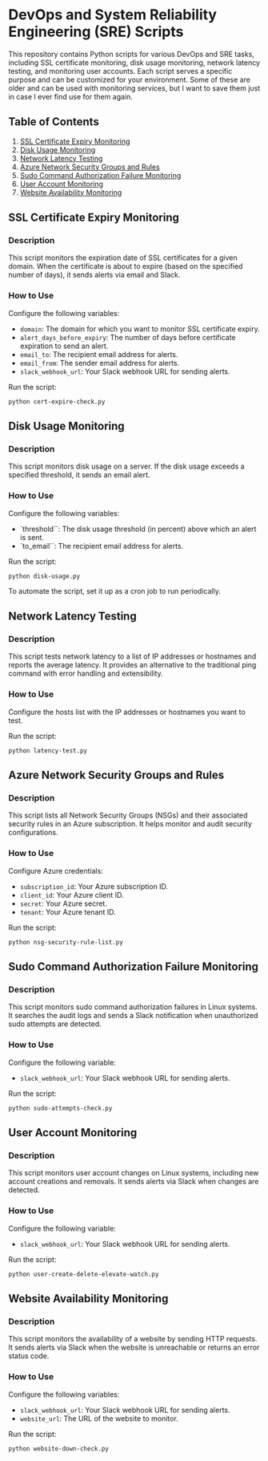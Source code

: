 # DevOps and System Reliability Engineering (SRE) Scripts

This repository contains Python scripts for various DevOps and SRE tasks, including SSL certificate monitoring, disk usage monitoring, network latency testing, and monitoring user accounts. Each script serves a specific purpose and can be customized for your environment. Some of these are older and can be used with monitoring services, but I want to save them just in case I ever find use for them again.

## Table of Contents

1. [SSL Certificate Expiry Monitoring](#ssl-certificate-expiry-monitoring)
2. [Disk Usage Monitoring](#disk-usage-monitoring)
3. [Network Latency Testing](#network-latency-testing)
4. [Azure Network Security Groups and Rules](#azure-network-security-groups-and-rules)
5. [Sudo Command Authorization Failure Monitoring](#sudo-command-authorization-failure-monitoring)
6. [User Account Monitoring](#user-account-monitoring)
7. [Website Availability Monitoring](#website-availability-monitoring)

## SSL Certificate Expiry Monitoring

### Description

This script monitors the expiration date of SSL certificates for a given domain. When the certificate is about to expire (based on the specified number of days), it sends alerts via email and Slack.

### How to Use

Configure the following variables:

- `domain`: The domain for which you want to monitor SSL certificate expiry.
- `alert_days_before_expiry`: The number of days before certificate expiration to send an alert.
- `email_to`: The recipient email address for alerts.
- `email_from`: The sender email address for alerts.
- `slack_webhook_url`: Your Slack webhook URL for sending alerts.

Run the script:

```shell
python cert-expire-check.py
```

## Disk Usage Monitoring

### Description
This script monitors disk usage on a server. If the disk usage exceeds a specified threshold, it sends an email alert.

### How to Use
Configure the following variables:

- `threshold``: The disk usage threshold (in percent) above which an alert is sent.
- `to_email``: The recipient email address for alerts.

Run the script:

```shell
python disk-usage.py
```

To automate the script, set it up as a cron job to run periodically.

## Network Latency Testing

### Description
This script tests network latency to a list of IP addresses or hostnames and reports the average latency. It provides an alternative to the traditional ping command with error handling and extensibility.

### How to Use
Configure the hosts list with the IP addresses or hostnames you want to test.

Run the script:

```shell
python latency-test.py
```

## Azure Network Security Groups and Rules

### Description
This script lists all Network Security Groups (NSGs) and their associated security rules in an Azure subscription. It helps monitor and audit security configurations.

### How to Use
Configure Azure credentials:

- `subscription_id`: Your Azure subscription ID.
- `client_id`: Your Azure client ID.
- `secret`: Your Azure secret.
- `tenant`: Your Azure tenant ID.

Run the script:

```shell
python nsg-security-rule-list.py
```

## Sudo Command Authorization Failure Monitoring

### Description
This script monitors sudo command authorization failures in Linux systems. It searches the audit logs and sends a Slack notification when unauthorized sudo attempts are detected.

### How to Use
Configure the following variable:

- `slack_webhook_url`: Your Slack webhook URL for sending alerts.

Run the script:

```shell
python sudo-attempts-check.py
```

## User Account Monitoring

### Description
This script monitors user account changes on Linux systems, including new account creations and removals. It sends alerts via Slack when changes are detected.

### How to Use
Configure the following variable:

- `slack_webhook_url`: Your Slack webhook URL for sending alerts.

Run the script:

```shell
python user-create-delete-elevate-watch.py
```

## Website Availability Monitoring

### Description
This script monitors the availability of a website by sending HTTP requests. It sends alerts via Slack when the website is unreachable or returns an error status code.

### How to Use
Configure the following variables:

- `slack_webhook_url`: Your Slack webhook URL for sending alerts.
- `website_url`: The URL of the website to monitor.

Run the script:
```shell
python website-down-check.py
```
